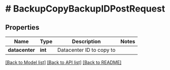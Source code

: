 # # BackupCopyBackupIDPostRequest

## Properties

Name | Type | Description | Notes
------------ | ------------- | ------------- | -------------
**datacenter** | **int** | Datacenter ID to copy to |

[[Back to Model list]](../../README.md#models) [[Back to API list]](../../README.md#endpoints) [[Back to README]](../../README.md)
